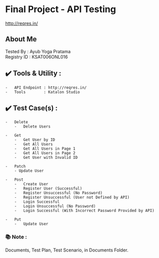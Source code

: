 
# Final Project - API Testing
http://reqres.in/	

## About Me 
Tested By		:	Ayub Yoga Pratama
<br>
Registry ID		:	KSAT006ONL016

## :heavy_check_mark: Tools & Utility :
	-	API Endpoint : http://reqres.in/
	-	Tools		 : Katalon Studio

## :heavy_check_mark: Test Case(s) :

	-	Delete
        -   Delete Users
    
    -   Get
        -   Get User by ID
        -   Get All Users
        -   Get All Users in Page 1
        -   Get All Users in Page 2
        -   Get User with Invalid ID
    
    -   Patch
        - Update User

    -   Post
        -   Create User
        -   Register User (Successful)
        -   Register Unsuccessful (No Password)
        -   Register Unsuccessful (User not Defined by API)
        -   Login Successful
        -   Login Unsuccessful (No Password)
        -   Login Successful (With Incorrect Password Provided by API)

    -   Put
        -   Update User

### :books: Note :

Documents, Test Plan, Test Scenario, in Documents Folder.